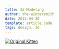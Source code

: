 ```yaml
---
title: 3d Modeling
author: the-wintersmith
date: 2013-04-30
template: article.jade
tags: design, 3d
---
```


[![Original Kitten](kitteh_proto_PRINT_ME.medium.jpg)](kitteh_proto_PRINT_ME.png) 
